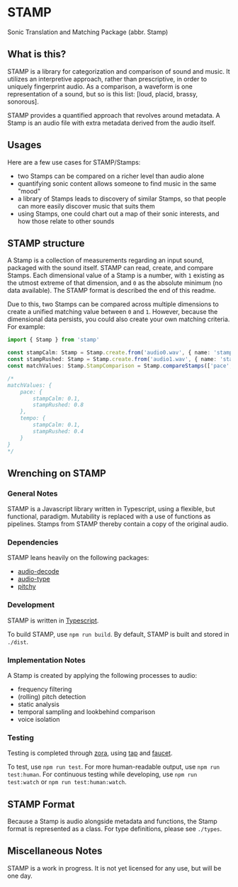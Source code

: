 # STAMP

Sonic Translation and Matching Package (abbr. Stamp)

## What is this?

STAMP is a library for categorization and comparison of sound and music. It utilizes an interpretive approach, rather than prescriptive, in order to uniquely fingerprint audio. As a comparison, a waveform is one representation of a sound, but so is this list: [loud, placid, brassy, sonorous].

STAMP provides a quantified approach that revolves around metadata. A Stamp is an audio file with extra metadata derived from the audio itself.

## Usages

Here are a few use cases for STAMP/Stamps:

- two Stamps can be compared on a richer level than audio alone
- quantifying sonic content allows someone to find music in the same "mood"
- a library of Stamps leads to discovery of similar Stamps, so that people can more easily discover music that suits them
- using Stamps, one could chart out a map of their sonic interests, and how those relate to other sounds

## STAMP structure

A Stamp is a collection of measurements regarding an input sound, packaged with the sound itself. STAMP can read, create, and compare Stamps. Each dimensional value of a Stamp is a number, with `1` existing as the utmost extreme of that dimension, and `0` as the absolute minimum (no data available). The STAMP format is described the end of this readme.

Due to this, two Stamps can be compared across multiple dimensions to create a unified matching value between `0` and `1`. However, because the dimensional data persists, you could also create your own matching criteria. For example:

```ts
import { Stamp } from 'stamp'

const stampCalm: Stamp = Stamp.create.from('audio0.wav', { name: 'stampCalm'})
const stampRushed: Stamp = Stamp.create.from('audio1.wav', { name: 'stampRushed'})
const matchValues: Stamp.StampComparison = Stamp.compareStamps(['pace', 'tempo'], [stampCalm, stampRushed])

/*
matchValues: {
    pace: {
        stampCalm: 0.1,
        stampRushed: 0.8
    },
    tempo: {
        stampCalm: 0.1,
        stampRushed: 0.4
    }
}
*/

```

## Wrenching on STAMP

### General Notes

STAMP is a Javascript library written in Typescript, using a flexible, but functional, paradigm. Mutability is replaced with a use of functions as pipelines. Stamps from STAMP thereby contain a copy of the original audio.

### Dependencies

STAMP leans heavily on the following packages:

- [audio-decode](https://npmjs.com/package/audio-decode)
- [audio-type](https://www.npmjs.com/package/audio-type)
- [pitchy](https://www.npmjs.com/package/pitchy)

### Development

STAMP is written in [Typescript](https://typescriptlang.org/).

To build STAMP, use `npm run build`. By default, STAMP is built and stored in `./dist`.

### Implementation Notes

A Stamp is created by applying the following processes to audio:

- frequency filtering
- (rolling) pitch detection
- static analysis
- temporal sampling and lookbehind comparison
- voice isolation

### Testing

Testing is completed through [zora](https://npmjs.com/package/zora), using [tap](https://npmjs.com/package/tap) and [faucet](https://npmjs.com/package/faucet).

To test, use `npm run test`. For more human-readable output, use `npm run test:human`. For continuous testing while developing, use `npm run test:watch` or `npm run test:human:watch`.

## STAMP Format

Because a Stamp is audio alongside metadata and functions, the Stamp format is represented as a class. For type definitions, please see `./types`.

## Miscellaneous Notes

STAMP is a work in progress. It is not yet licensed for any use, but will be one day.